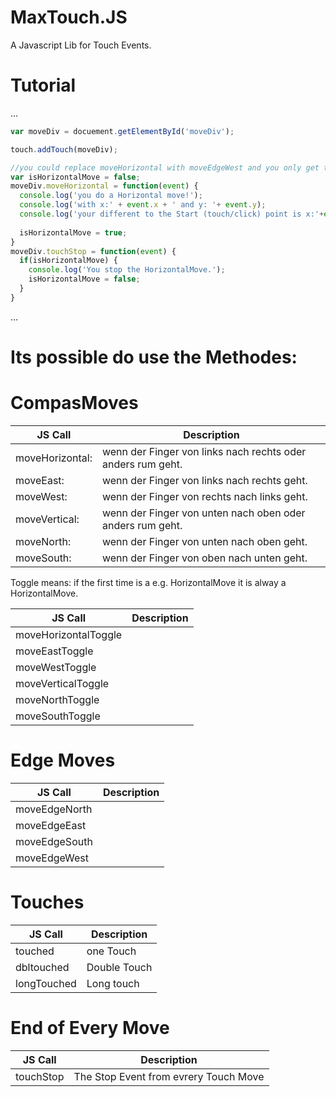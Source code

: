 MaxTouch.JS
==========

A Javascript Lib for Touch Events.


Tutorial
=========
...
````js
var moveDiv = docuement.getElementById('moveDiv');

touch.addTouch(moveDiv);

//you could replace moveHorizontal with moveEdgeWest and you only get the Event, if you touch your device from left to right
var isHorizontalMove = false;
moveDiv.moveHorizontal = function(event) {
  console.log('you do a Horizontal move!');
  console.log('with x:' + event.x + ' and y: '+ event.y);
  console.log('your different to the Start (touch/click) point is x:'+event.mX+' and y:'+event.mY);
  
  isHorizontalMove = true;
}
moveDiv.touchStop = function(event) {
  if(isHorizontalMove) {
    console.log('You stop the HorizontalMove.');
    isHorizontalMove = false;
  }
}

````
...

Its possible do use the Methodes:
=========

CompasMoves
========
| JS Call | Description                           |
|---------|---------------------------------------|
|moveHorizontal: | wenn der Finger von links nach rechts oder anders rum geht.|
|   moveEast: | wenn der Finger von links nach rechts geht. |
|   moveWest: | wenn der Finger von rechts nach links geht. |
|moveVertical: | wenn der Finger von unten nach oben oder anders rum geht. |
|   moveNorth: | wenn der Finger von unten nach oben geht. |
|   moveSouth: | wenn der Finger von oben nach unten geht. |

Toggle means: if the first time is a e.g. HorizontalMove it is alway a HorizontalMove. 

| JS Call | Description                           |
|---------|---------------------------------------|
|moveHorizontalToggle |   |
|   moveEastToggle |  |
|   moveWestToggle |  |
|moveVerticalToggle |   |
|   moveNorthToggle |   |
|   moveSouthToggle |   |
    
Edge Moves
========
| JS Call | Description                           |
|---------|---------------------------------------|
|moveEdgeNorth| |
|moveEdgeEast | |
|moveEdgeSouth | |
|moveEdgeWest | |
  
Touches
========
| JS Call | Description                           |
|---------|---------------------------------------|
|touched | one Touch  |
| dbltouched | Double Touch |
| longTouched | Long touch |
  
End of Every Move
========
| JS Call | Description                           |
|---------|---------------------------------------|
|touchStop | The Stop Event from evrery Touch Move |
